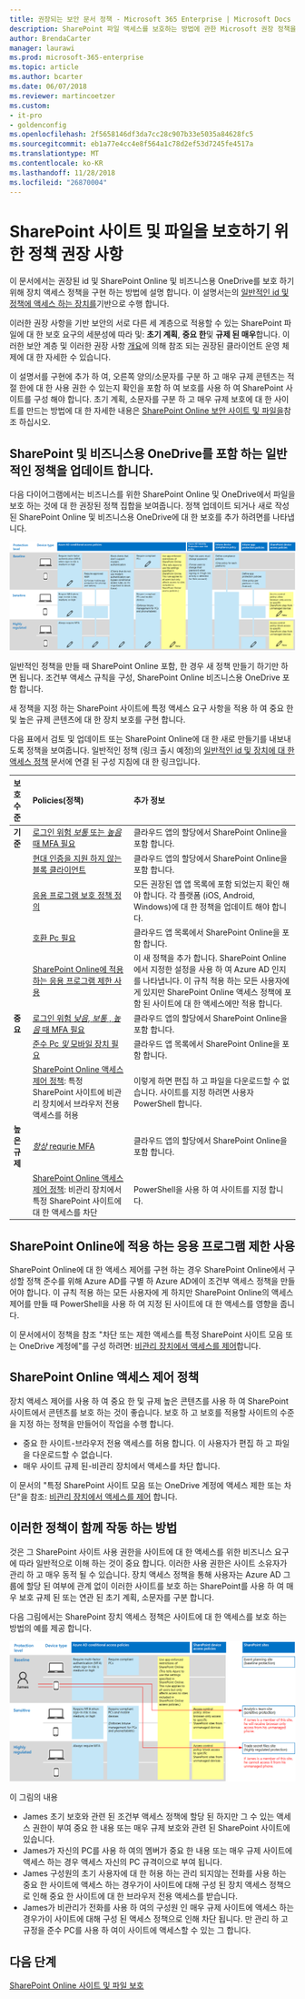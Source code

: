 ```yaml
---
title: 권장되는 보안 문서 정책 - Microsoft 365 Enterprise | Microsoft Docs
description: SharePoint 파일 액세스를 보호하는 방법에 관한 Microsoft 권장 정책을 설명합니다.
author: BrendaCarter
manager: laurawi
ms.prod: microsoft-365-enterprise
ms.topic: article
ms.author: bcarter
ms.date: 06/07/2018
ms.reviewer: martincoetzer
ms.custom:
- it-pro
- goldenconfig
ms.openlocfilehash: 2f5658146df3da7cc28c907b33e5035a84628fc5
ms.sourcegitcommit: eb1a77e4cc4e8f564a1c78d2ef53d7245fe4517a
ms.translationtype: MT
ms.contentlocale: ko-KR
ms.lasthandoff: 11/28/2018
ms.locfileid: "26870004"
---
```

# <a name="policy-recommendations-for-securing-sharepoint-sites-and-files"></a>SharePoint 사이트 및 파일을 보호하기 위한 정책 권장 사항
이 문서에서는 권장된 id 및 SharePoint Online 및 비즈니스용 OneDrive를 보호 하기 위해 장치 액세스 정책을 구현 하는 방법에 설명 합니다. 이 설명서는의 [일반적인 id 및 정책에 액세스 하는 장치를](identity-access-policies.md)기반으로 수행 합니다. 


이러한 권장 사항을 기반 보안의 서로 다른 세 계층으로 적용할 수 있는 SharePoint 파일에 대 한 보호 요구의 세분성에 따라 및: **초기 계획**, **중요 한**및 **규제 된 매우**합니다. 이러한 보안 계층 및 이러한 권장 사항 [개요](microsoft-365-policies-configurations.md)에 의해 참조 되는 권장된 클라이언트 운영 체제에 대 한 자세한 수 있습니다.

이 설명서를 구현에 추가 하 여, 오른쪽 양의/소문자를 구분 하 고 매우 규제 콘텐츠는 적절 한에 대 한 사용 권한 수 있는지 확인을 포함 하 여 보호를 사용 하 여 SharePoint 사이트를 구성 해야 합니다. 초기 계획, 소문자를 구분 하 고 매우 규제 보호에 대 한 사이트를 만드는 방법에 대 한 자세한 내용은 [SharePoint Online 보안 사이트 및 파일을](https://docs.microsoft.com/office365/enterprise/secure-sharepoint-online-sites-and-files)참조 하십시오. 

## <a name="updating-common-policies-to-include-sharepoint-and-onedrive-for-business"></a>SharePoint 및 비즈니스용 OneDrive를 포함 하는 일반적인 정책을 업데이트 합니다.
다음 다이어그램에서는 비즈니스를 위한 SharePoint Online 및 OneDrive에서 파일을 보호 하는 것에 대 한 권장된 정책 집합을 보여줍니다. 정책 업데이트 되거나 새로 작성 된 SharePoint Online 및 비즈니스용 OneDrive에 대 한 보호를 추가 하려면를 나타냅니다.

![SharePoint Online 및 OneDrive에 대 한 정책 요약](../images/identity-access-ruleset-sharepoint.png)

일반적인 정책을 만들 때 SharePoint Online 포함, 한 경우 새 정책 만들기 하기만 하면 됩니다. 조건부 액세스 규칙을 구성, SharePoint Online 비즈니스용 OneDrive 포함 합니다.

새 정책을 지정 하는 SharePoint 사이트에 특정 액세스 요구 사항을 적용 하 여 중요 한 및 높은 규제 콘텐츠에 대 한 장치 보호를 구현 합니다. 

 다음 표에서 검토 및 업데이트 또는 SharePoint Online에 대 한 새로 만들기를 내보내도록 정책을 보여줍니다. 일반적인 정책 (링크 출시 예정)의 [일반적인 id 및 장치에 대 한 액세스 정책](identity-access-policies.md) 문서에 연결 된 구성 지침에 대 한 링크입니다.


|보호 수준|Policies(정책)|추가 정보|
|:---------------|:-------|:----------------|
|**기준**|[로그인 위험 *보통* 또는 *높음* 때 MFA 필요](identity-access-policies.md#require-mfa-based-on-sign-in-risk)|클라우드 앱의 할당에서 SharePoint Online을 포함 합니다.|
|        |[현대 인증을 지원 하지 않는 블록 클라이언트](identity-access-policies.md#block-clients-that-dont-support-modern-authentication)|클라우드 앱의 할당에서 SharePoint Online을 포함 합니다.|
|        |[응용 프로그램 보호 정책 정의](identity-access-policies.md#define-app-protection-policies)|모든 권장된 앱 앱 목록에 포함 되었는지 확인 해야 합니다. 각 플랫폼 (iOS, Android, Windows)에 대 한 정책을 업데이트 해야 합니다.|
|        |[호환 Pc 필요](identity-access-policies.md#require-compliant-pcs-but-not-compliant-phones-and-tablets)|클라우드 앱 목록에서 SharePoint Online을 포함 합니다.|
|        |[SharePoint Online에 적용 하는 응용 프로그램 제한 사용](#use-app-enforced-restrictions-in-sharepoint-online)|이 새 정책을 추가 합니다. SharePoint Online에서 지정한 설정을 사용 하 여 Azure AD 인지를 나타냅니다. 이 규칙 적용 하는 모든 사용자에 게 있지만 SharePoint Online 액세스 정책에 포함 된 사이트에 대 한 액세스에만 적용 합니다.
|**중요**|[로그인 위험 *낮음*, *보통* , *높음* 때 MFA 필요](identity-access-policies.md#require-mfa-based-on-sign-in-risk)| 클라우드 앱의 할당에서 SharePoint Online을 포함 합니다.|
|         |[준수 Pc *및* 모바일 장치 필요](identity-access-policies.md#require-compliant-pcs-and-mobile-devices)|클라우드 앱 목록에서 SharePoint Online을 포함 합니다.|
||[SharePoint Online 액세스 제어 정책](#sharepoint-online-access-control-policies): 특정 SharePoint 사이트에 비관리 장치에서 브라우저 전용 액세스를 허용|이렇게 하면 편집 하 고 파일을 다운로드할 수 없습니다. 사이트를 지정 하려면 사용자 PowerShell 합니다.|
|**높은 규제**|[*항상* requrie MFA](identity-access-policies.md#require-mfa-based-on-sign-in-risk)|클라우드 앱의 할당에서 SharePoint Online을 포함 합니다. |
||[SharePoint Online 액세스 제어 정책](#use-app-enforced-restrictions-in-sharepoint-online): 비관리 장치에서 특정 SharePoint 사이트에 대 한 액세스를 차단|PowerShell을 사용 하 여 사이트를 지정 합니다.|

## <a name="use-app-enforced-restrictions-in-sharepoint-online"></a>SharePoint Online에 적용 하는 응용 프로그램 제한 사용
SharePoint Online에 대 한 액세스 제어를 구현 하는 경우 SharePoint Online에서 구성할 정책 준수를 위해 Azure AD를 구별 하 Azure AD에이 조건부 액세스 정책을 만들어야 합니다. 이 규칙 적용 하는 모든 사용자에 게 하지만 SharePoint Online의 액세스 제어를 만들 때 PowerShell을 사용 하 여 지정 된 사이트에 대 한 액세스를 영향을 줍니다.

이 문서에서이 정책을 참조 "차단 또는 제한 액세스를 특정 SharePoint 사이트 모음 또는 OneDrive 계정에"를 구성 하려면: [비관리 장치에서 액세스를 제어](https://support.office.com/article/Control-access-from-unmanaged-devices-5ae550c4-bd20-4257-847b-5c20fb053622)합니다.


## <a name="sharepoint-online-access-control-policies"></a>SharePoint Online 액세스 제어 정책
장치 액세스 제어를 사용 하 여 중요 한 및 규제 높은 콘텐츠를 사용 하 여 SharePoint 사이트에서 콘텐츠를 보호 하는 것이 좋습니다. 보호 하 고 보호를 적용할 사이트의 수준을 지정 하는 정책을 만들어이 작업을 수행 합니다. 
- 중요 한 사이트-브라우저 전용 액세스를 허용 합니다. 이 사용자가 편집 하 고 파일을 다운로드할 수 없습니다.
- 매우 사이트 규제 된-비관리 장치에서 액세스를 차단 합니다.

이 문서의 "특정 SharePoint 사이트 모음 또는 OneDrive 계정에 액세스 제한 또는 차단"을 참조: [비관리 장치에서 액세스를 제어](https://support.office.com/article/Control-access-from-unmanaged-devices-5ae550c4-bd20-4257-847b-5c20fb053622) 합니다. 

## <a name="how-these-policies-work-together"></a>이러한 정책이 함께 작동 하는 방법
것은 그 SharePoint 사이트 사용 권한을 사이트에 대 한 액세스를 위한 비즈니스 요구에 따라 일반적으로 이해 하는 것이 중요 합니다. 이러한 사용 권한은 사이트 소유자가 관리 하 고 매우 동적 될 수 있습니다. 장치 액세스 정책을 통해 사용자는 Azure AD 그룹에 할당 된 여부에 관계 없이 이러한 사이트를 보호 하는 SharePoint를 사용 하 여 매우 보호 규제 된 또는 연관 된 초기 계획, 소문자를 구분 합니다. 

다음 그림에서는 SharePoint 장치 액세스 정책은 사이트에 대 한 액세스를 보호 하는 방법의 예를 제공 합니다.

![장치 액세스 정책 SharePoint 사이트를 보호 하는 방법](../images/SharePoint-rules-scenario.png)

이 그림의 내용
- James 초기 보호와 관련 된 조건부 액세스 정책에 할당 된 하지만 그 수 있는 액세스 권한이 부여 중요 한 내용 또는 매우 규제 보호와 관련 된 SharePoint 사이트에 있습니다. 
- James가 자신의 PC를 사용 하 여의 멤버가 중요 한 내용 또는 매우 규제 사이트에 액세스 하는 경우 액세스 자신의 PC 규격이으로 부여 됩니다.
- James 구성원의 초기 사용자에 대 한 허용 하는 관리 되지않는 전화를 사용 하는 중요 한 사이트에 액세스 하는 경우가이 사이트에 대해 구성 된 장치 액세스 정책으로 인해 중요 한 사이트에 대 한 브라우저 전용 액세스를 받습니다. 
- James가 비관리가 전화를 사용 하 여의 구성원 인 매우 규제 사이트에 액세스 하는 경우가이 사이트에 대해 구성 된 액세스 정책으로 인해 차단 됩니다. 만 관리 하 고 규정을 준수 PC를 사용 하 여이 사이트에 액세스할 수 있는 그 합니다.


<!---
##Block access to content from unmanaged devices (SharePoint admin center)
In the case of SharePoint Online, when a conditional access policy is applied to enforce Intune app protection policies, this might not apply to all applications that access SharePoint Online. Some applications, such as Exchange, have access to some SharePoint resources. For example, Exchange allows attaching SharePoint files by default. Conditional access policies applied to SharePoint Online will not restrict this access. 

To ensure baseline protection is applied uniformly, regardless of which service is accessing SharePoint Online and OneDrive for Business, configure access controls directly in SharePoint admin center. We recommend you configure the following:
- Block access from unmanaged devices. This includes devices that aren't compliant or joined to a domain. 
- Block access from app that don't use modern authentication.

See [Control access from unmanaged devices](https://support.office.com/article/Control-access-from-unmanaged-devices-5ae550c4-bd20-4257-847b-5c20fb053622).
-->



## <a name="next-steps"></a>다음 단계
[SharePoint Online 사이트 및 파일 보호](https://docs.microsoft.com/office365/enterprise/secure-sharepoint-online-sites-and-files)
